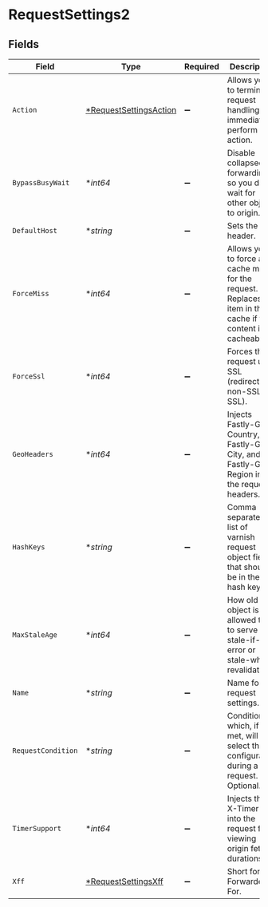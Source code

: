 # RequestSettings2


## Fields

| Field                                                                                                         | Type                                                                                                          | Required                                                                                                      | Description                                                                                                   | Example                                                                                                       |
| ------------------------------------------------------------------------------------------------------------- | ------------------------------------------------------------------------------------------------------------- | ------------------------------------------------------------------------------------------------------------- | ------------------------------------------------------------------------------------------------------------- | ------------------------------------------------------------------------------------------------------------- |
| `Action`                                                                                                      | [*RequestSettingsAction](../../models/shared/requestsettingsaction.md)                                        | :heavy_minus_sign:                                                                                            | Allows you to terminate request handling and immediately perform an action.                                   |                                                                                                               |
| `BypassBusyWait`                                                                                              | **int64*                                                                                                      | :heavy_minus_sign:                                                                                            | Disable collapsed forwarding, so you don't wait for other objects to origin.                                  |                                                                                                               |
| `DefaultHost`                                                                                                 | **string*                                                                                                     | :heavy_minus_sign:                                                                                            | Sets the host header.                                                                                         |                                                                                                               |
| `ForceMiss`                                                                                                   | **int64*                                                                                                      | :heavy_minus_sign:                                                                                            | Allows you to force a cache miss for the request. Replaces the item in the cache if the content is cacheable. |                                                                                                               |
| `ForceSsl`                                                                                                    | **int64*                                                                                                      | :heavy_minus_sign:                                                                                            | Forces the request use SSL (redirects a non-SSL to SSL).                                                      |                                                                                                               |
| `GeoHeaders`                                                                                                  | **int64*                                                                                                      | :heavy_minus_sign:                                                                                            | Injects Fastly-Geo-Country, Fastly-Geo-City, and Fastly-Geo-Region into the request headers.                  |                                                                                                               |
| `HashKeys`                                                                                                    | **string*                                                                                                     | :heavy_minus_sign:                                                                                            | Comma separated list of varnish request object fields that should be in the hash key.                         |                                                                                                               |
| `MaxStaleAge`                                                                                                 | **int64*                                                                                                      | :heavy_minus_sign:                                                                                            | How old an object is allowed to be to serve stale-if-error or stale-while-revalidate.                         |                                                                                                               |
| `Name`                                                                                                        | **string*                                                                                                     | :heavy_minus_sign:                                                                                            | Name for the request settings.                                                                                | test-request-setting                                                                                          |
| `RequestCondition`                                                                                            | **string*                                                                                                     | :heavy_minus_sign:                                                                                            | Condition which, if met, will select this configuration during a request. Optional.                           | null                                                                                                          |
| `TimerSupport`                                                                                                | **int64*                                                                                                      | :heavy_minus_sign:                                                                                            | Injects the X-Timer info into the request for viewing origin fetch durations.                                 |                                                                                                               |
| `Xff`                                                                                                         | [*RequestSettingsXff](../../models/shared/requestsettingsxff.md)                                              | :heavy_minus_sign:                                                                                            | Short for X-Forwarded-For.                                                                                    |                                                                                                               |